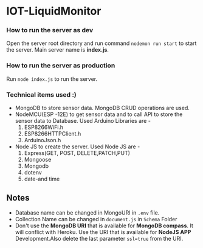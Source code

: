 # IOT-LiquidMonitor

### How to run the server as dev 
Open the server root directory and run command `nodemon run start` to start the server. Main server name is **index.js**.

### How to run the server as production
Run `node index.js` to run the server.

### Technical items used :)
- MongoDB to store sensor data. MongoDB CRUD operations are used.
- NodeMCU(ESP -12E) to get sensor data and to call API to store the sensor data to Database. Used Arduino Libraries are -
  1. ESP8266WiFi.h
  2. ESP8266HTTPClient.h
  3. ArduinoJson.h
- Node JS to create the server. Used Node JS are -
  1. Express(GET, POST, DELETE,PATCH,PUT)
  2. Mongoose
  3. Mongodb
  4. dotenv
  5. date-and time

## Notes
- Database name can be changed in MongoURI in `.env` file.
- Collection Name can be changed in `document.js` in `Schema` Folder
- Don't use the **MongoDB URI** that is available for **MongoDB compass**. It will conflict with Heroku. Use the URI that is available for **NodeJS APP** Development.Also delete the last parameter `ssl=true` from the URI.
